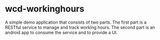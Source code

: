wcd-workinghours
================

A simple demo application that consists of two parts. The first part is a RESTful service to manage and track working hours. The second part is an android app to consume the service and to provide a UI.
